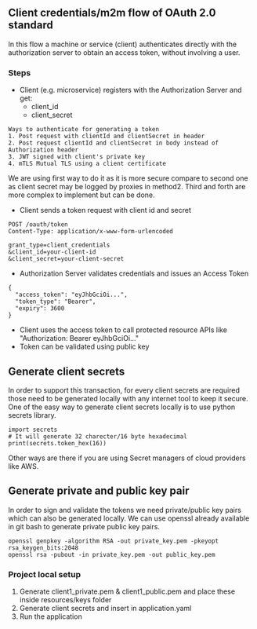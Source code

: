 ## Client credentials/m2m flow of OAuth 2.0 standard
In this flow a machine or service (client) authenticates directly 
with the authorization server to obtain an access token, without involving a user.

### Steps
- Client (e.g. microservice) registers with the Authorization Server and get:
  - client_id 
  - client_secret
```
Ways to authenticate for generating a token
1. Post request with clientId and clientSecret in header
2. Post request clientId and clientSecret in body instead of Authorization header
3. JWT signed with client's private key
4. mTLS	Mutual TLS using a client certificate
```
We are using first way to do it as it is more secure compare to second one as
client secret may be logged by proxies in method2.
Third and forth are more complex to implement but can be done.

- Client sends a token request with client id and secret
```
POST /oauth/token
Content-Type: application/x-www-form-urlencoded

grant_type=client_credentials
&client_id=your-client-id
&client_secret=your-client-secret
```
- Authorization Server validates credentials and issues an Access Token
```
{
  "access_token": "eyJhbGciOi...",
  "token_type": "Bearer",
  "expiry": 3600
}
```
- Client uses the access token to call protected resource APIs like "Authorization: Bearer eyJhbGciOi..."
- Token can be validated using public key

## Generate client secrets
In order to support this transaction, for every client secrets are required those need to be generated
locally with any internet tool to keep it secure. One of the easy way to generate client
secrets locally is to use python secrets library.

```
import secrets
# It will generate 32 charecter/16 byte hexadecimal
print(secrets.token_hex(16))
```
Other ways are there if you are using Secret managers of cloud providers like AWS.

## Generate private and public key pair
In order to sign and validate the tokens we need private/public key pairs which can also be generated locally.
We can use openssl already available in git bash to generate private public key pairs.
```
openssl genpkey -algorithm RSA -out private_key.pem -pkeyopt rsa_keygen_bits:2048
openssl rsa -pubout -in private_key.pem -out public_key.pem
```

### Project local setup
1. Generate client1_private.pem & client1_public.pem and place these inside resources/keys folder
2. Generate client secrets and insert in  application.yaml
3. Run the application
